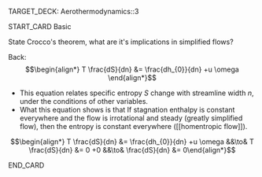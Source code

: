 TARGET_DECK: Aerothermodynamics::3



START_CARD
Basic

State Crocco's theorem, what are it's implications in simplified flows?

Back: 
$$\begin{align*} T \frac{dS}{dn} &= \frac{dh_{0}}{dn} +u \omega  \end{align*}$$
- This equation relates specific entropy $S$ change with streamline width $n$, under the conditions of other variables.
- What this equation shows is that If stagnation enthalpy is constant everywhere and the flow is irrotational and steady (greatly simplified flow), then the entropy is constant everywhere ([[homentropic flow]]).

$$\begin{align*} T \frac{dS}{dn} &= \frac{dh_{0}}{dn} +u \omega &&\to& T \frac{dS}{dn} &= 0 +0 &&\to&  \frac{dS}{dn} &= 0\end{align*}$$


END_CARD

